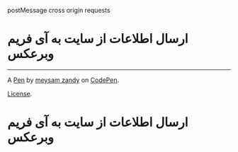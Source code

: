 postMessage cross origin requests
# ارسال اطلاعات از سایت به آی فریم وبرعکس
---------------------------------

A [Pen](https://codepen.io/meysamzandy/pen/rvqRNV) by [meysam zandy](https://codepen.io/meysamzandy) on [CodePen](https://codepen.io).

[License](https://codepen.io/meysamzandy/pen/rvqRNV/license).

# ارسال اطلاعات از سایت به آی فریم وبرعکس
